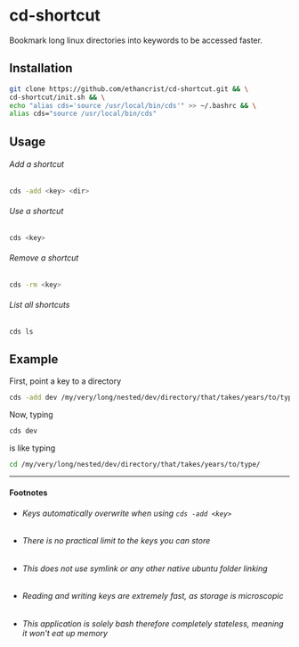 # cd-shortcut
Bookmark long linux directories into keywords to be accessed faster.

## Installation
```bash
git clone https://github.com/ethancrist/cd-shortcut.git && \
cd-shortcut/init.sh && \
echo "alias cds='source /usr/local/bin/cds'" >> ~/.bashrc && \
alias cds="source /usr/local/bin/cds"
```

## Usage
###### Add a shortcut
```bash
cds -add <key> <dir>
```

###### Use a shortcut
```bash
cds <key>
```

###### Remove a shortcut
```bash
cds -rm <key>
```

###### List all shortcuts
```bash
cds ls
```

## Example
First, point a key to a directory
```bash
cds -add dev /my/very/long/nested/dev/directory/that/takes/years/to/type/
```
Now, typing
```bash
cds dev
```

is like typing
```bash
cd /my/very/long/nested/dev/directory/that/takes/years/to/type/
```

<hr>

#### Footnotes
- ###### Keys automatically overwrite when using ``` cds -add <key> ```
- ###### There is no practical limit to the keys you can store
- ###### This does not use symlink or any other native ubuntu folder linking
- ###### Reading and writing keys are extremely fast, as storage is microscopic
- ###### This application is solely bash therefore completely stateless, meaning it won't eat up memory
